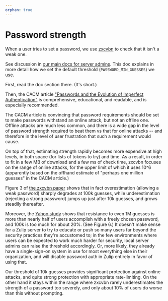 ```yaml
---
orphan: true
---
```


# Password strength

When a user tries to set a password, we use [zxcvbn][zxcvbn] to check
that it isn't a weak one.

See discussion in [our main docs for server
admins](securing-your-zulip-server.md#passwords). This doc explains in more
detail how we set the default threshold (`PASSWORD_MIN_GUESSES`) we use.

First, read the doc section there. (It's short.)

Then, the CACM article ["Passwords and the Evolution of Imperfect
Authentication"][bhos15] is comprehensive, educational, and readable,
and is especially recommended.

The CACM article is convincing that password requirements should be
set to make passwords withstand an online attack, but not an offline
one. Offline attacks are much less common, and there is a wide gap in
the level of password strength required to beat them vs that for
online attacks -- and therefore in the level of user frustration that
such a requirement would cause.

On top of that, estimating strength rapidly becomes more expensive
at high levels, in both space (for lists of tokens to try) and time.
As a result, in order to fit in a few MB of download and a few ms of
check time, zxcvbn focuses on the range of online attacks, for the
upper limit of which it uses 10^6 (apparently based on the offhand
estimate of "perhaps one million guesses" in the CACM article.)

Figure 3 of [the zxcvbn paper][zxcvbn-paper] shows that in fact
overestimation (allowing a weak password) sharply degrades at 100k
guesses, while underestimation (rejecting a strong password) jumps up
just after 10k guesses, and grows steadily thereafter.

Moreover, the [Yahoo study][bon12] shows that resistance to even 1M
guesses is more than nearly half of users accomplish with a freely
chosen password, and 100k is too much for about 20%. (See Figure 6.)
It doesn't make sense for a Zulip server to try to educate or push so
many users far beyond the security practices they're accustomed to; in
the few environments where users can be expected to work much harder
for security, local server admins can raise the threshold accordingly.
Or, more likely, they already have a single-sign-on system in use for
most everything else in their organization, and will disable password
auth in Zulip entirely in favor of using that.

Our threshold of 10k guesses provides significant protection against
online attacks, and quite strong protection with appropriate
rate-limiting. On the other hand it stays within the range where
zxcvbn rarely underestimates the strength of a password too severely,
and only about 10% of users do worse than this without prompting.

[zxcvbn]: https://github.com/dropbox/zxcvbn
[bhos15]: https://www.cl.cam.ac.uk/~fms27/papers/2015-BonneauHerOorSta-passwords.pdf
[zxcvbn-paper]: https://www.usenix.org/system/files/conference/usenixsecurity16/sec16_paper_wheeler.pdf
[bon12]: https://ieeexplore.ieee.org/document/6234435
